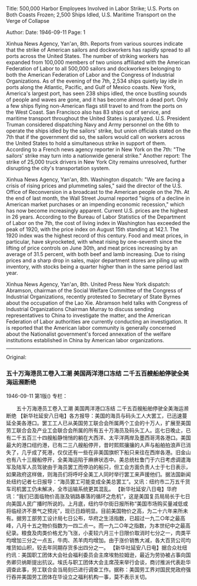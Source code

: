 Title: 500,000 Harbor Employees Involved in Labor Strike; U.S. Ports on Both Coasts Frozen; 2,500 Ships Idled, U.S. Maritime Transport on the Verge of Collapse

Author:
Date: 1946-09-11
Page: 1

Xinhua News Agency, Yan'an, 8th. Reports from various sources indicate that the strike of American sailors and dockworkers has rapidly spread to all ports across the United States. The number of striking workers has expanded from 100,000 members of two unions affiliated with the American Federation of Labor to all 500,000 sailors and dockworkers belonging to both the American Federation of Labor and the Congress of Industrial Organizations. As of the evening of the 7th, 2,534 ships quietly lay idle in ports along the Atlantic, Pacific, and Gulf of Mexico coasts. New York, America's largest port, has seen 238 ships idled, the once bustling sounds of people and waves are gone, and it has become almost a dead port. Only a few ships flying non-American flags still travel to and from the ports on the West Coast. San Francisco also has 83 ships out of service, and maritime transport throughout the United States is paralyzed. U.S. President Truman considered dispatching Navy and Army personnel on the 6th to operate the ships idled by the sailors' strike, but union officials stated on the 7th that if the government did so, the sailors would call on workers across the United States to hold a simultaneous strike in support of them. According to a French news agency reporter in New York on the 7th: "The sailors' strike may turn into a nationwide general strike." Another report: The strike of 25,000 truck drivers in New York City remains unresolved, further disrupting the city's transportation system.

Xinhua News Agency, Yan'an, 8th. Washington dispatch: "We are facing a crisis of rising prices and plummeting sales," said the director of the U.S. Office of Reconversion in a broadcast to the American people on the 7th. At the end of last month, the Wall Street Journal reported "signs of a decline in American market purchases or an impending economic recession," which has now become increasingly apparent. Current U.S. prices are the highest in 26 years. According to the Bureau of Labor Statistics of the Department of Labor on the 7th, the cost of living index in Washington has exceeded the peak of 1920, with the price index on August 15th standing at 142.1. The 1920 index was the highest record of this century. Food and meat prices, in particular, have skyrocketed, with wheat rising by one-seventh since the lifting of price controls on June 30th, and meat prices increasing by an average of 31.5 percent, with both beef and lamb increasing. Due to rising prices and a sharp drop in sales, major department stores are piling up with inventory, with stocks being a quarter higher than in the same period last year.

Xinhua News Agency, Yan'an, 8th. United Press New York dispatch: Abramson, chairman of the Social Welfare Committee of the Congress of Industrial Organizations, recently protested to Secretary of State Byrnes about the occupation of the Lao Xie. Abramson held talks with Congress of Industrial Organizations Chairman Murray to discuss sending representatives to China to investigate the matter, and the American Federation of Labor authorities are currently conducting an investigation. It is reported that the American labor community is generally concerned about the Nationalist government's forced annexation of the welfare institutions established in China by American labor organizations.



<hr /> 

Original: 


### 五十万海港员工卷入工潮  美国两洋港口冻结  二千五百艘船舶停驶全美海运濒断绝

1946-09-11
第1版()
专栏：

　　五十万海港员工卷入工潮
    美国两洋港口冻结
    二千五百艘船舶停驶全美海运濒断绝
    【新华社延安八日电】各方报导：美国的海员与码头工人大罢工，已迅速蔓延全美各港口。罢工工人已从美国劳工联合会所属两个工会的十万人，扩展至美国劳工联合会及产业工会联合会所属的所有五十万海员及码头工人。迄七日晚止，已有二千五百三十四艘船静悄悄的躺在大西洋、太平洋两岸及墨西哥湾各港口。美国最大的港口纽约港，已有二三八艘船停开，昔时熙熙攘攘的人声与船舶拍浪声已消失了，几乎成了死港，仅仅还有一些在非美国旗帜下船只来往在西岸各港。旧金山也有八十三艘船停开，全美海运陷于麻痹状态中。美总统杜鲁门于六日考虑调遣海军及陆军人员驾驶由于海员罢工而停泊的船只，但工会方面负责人士于七日表示，如果政府这样做，则海员们将呼吁全美工人同时举行罢工来声援他们。据法国新闻处纽约记者七日报导：“海员罢工可能变成全美总罢工”。又讯：纽约市二万五千货车司机罢工仍未解决，全市运输系统更其混乱。
    【新华社延安八日电】华府讯：“我们已面临物价高涨及销路暴落的循环之危机”，这是美国复员局局长于七日向美国人民广播时所说的。上月底，纽约华尔街日报所称“美国市场购买量减低或将临经济不景气之预兆”，现已日趋明显。目前美国物价之高，为二十六年来所未有。据劳工部劳工设计局七日公布，华府之生活指数，已超过一九二○年之最高峰，八月十五之物价指数为一四二点一。而一九二○年之指数，为本世纪中之最高纪录。粮食及肉类价格尤为飞涨，小麦较六月三十日限价取消时七分之一，肉类平均增加三分之一点五，牛肉、羔羊肉均增加。由于涨价销售大减，各大百货公司均堆货如山积，较去年同期存货多出四分之一。
    【新华社延安八日电】据合众社纽约讯：美国职工团体大会社会福利委员会主席埃勃拉姆逊，最近为劳协被占事向国务卿贝纳斯提出抗议。埃氏与职工团体大会主席茂来举行会谈，商讨推派代表赴华调查此事，劳工联合会当局刻已进行调查工作。据称：美国劳工界对国民党政府强行吞并美国劳工团体在华设立之福利机构一事，莫不表示关切。
